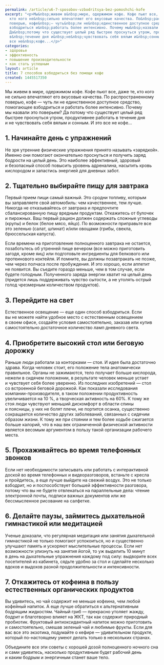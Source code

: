```yaml
---
permalink: /article/u6-7-sposobov-vzbodritsya-bez-pomoshchi-kofe
excerpt: "<p>Мы&nbsp;живем в&nbsp;мире, одержимом кофе. Кофе пьют все, даже&nbsp;те,
  кто кого не&nbsp;сильно впечатляют его вкусовые качества. По&nbsp;распространенному
  поверью, кофе&nbsp;— чуть&nbsp;ли не&nbsp;единственное доступное средство, помогающее
  взбодриться и&nbsp;работать более интенсивно. Почему мы&nbsp;назвали это поверьем?
  Да&nbsp;потому что существует целый ряд быстрее проснуться утром, продуктивнее работать
  в&nbsp;течение дня и&nbsp;не&nbsp;чувствовать себя вялым и&nbsp;сонным. И&nbsp;это
  все не&nbsp;кофе...</p>"
categories:
- здоровье
- эффективность
- повышение производительности
- как стать успешным
layout: article
title: 7 способов взбодриться без помощи кофе
created: 1445517350
---
```

<p>Мы&nbsp;живем в&nbsp;мире, одержимом кофе. Кофе пьют все, даже&nbsp;те, кто кого не&nbsp;сильно впечатляют его вкусовые качества. По&nbsp;распространенному поверью, кофе&nbsp;— чуть&nbsp;ли не&nbsp;единственное доступное средство, помогающее взбодриться и&nbsp;работать более интенсивно. Почему мы&nbsp;назвали это поверьем? Да&nbsp;потому что существует целый ряд быстрее проснуться утром, продуктивнее работать в&nbsp;течение дня и&nbsp;не&nbsp;чувствовать себя вялым и&nbsp;сонным. И&nbsp;это все не&nbsp;кофе...</p>
<h2>1. Начинайте день с&nbsp;упражнений</h2>
<p>Не&nbsp;зря утренние физические упражнения принято называть «зарядкой». Именно они помогают окончательно проснуться и&nbsp;получить заряд бодрости на&nbsp;целый день. Это наиболее эффективный, здоровый и&nbsp;безопасный способ повысить уровень адреналина, насытить кровь кислородом и&nbsp;запастись энергией для дневных забот.</p>
<h2>2. Тщательно выбирайте пищу для завтрака</h2>
<p>Первый прием пищи самый важный. Это сродни топливу, которым вы&nbsp;заправляете свой автомобиль: чем качественнее, тем лучше. Никогда не&nbsp;отказывайтесь от&nbsp;завтрака и&nbsp;предпочтите сбалансированную пищу вредным продуктам. Откажитесь от&nbsp;булочек и&nbsp;пирожных. Ваш первый рацион должен содержать сложные углеводы (крупы) и&nbsp;белок (белое мясо, яйцо). По&nbsp;возможности приправьте все это зеленью (салат, шпинат) и/или овощами (грибы, свекла, брюссельская капуста). </p>
<p>Если времени на&nbsp;приготовление полноценного завтрака не&nbsp;остается, позаботьтесь об&nbsp;утренней пище вечером (все можно приготовить загодя, кроме яиц) или подготовьте ингредиенты для белкового или протеинового коктейля. И&nbsp;помните, вы&nbsp;должны позавтракать не&nbsp;позже, чем через полчаса после пробуждения. И&nbsp;это хорошо, если аппетит не&nbsp;появится. Вы&nbsp;съедите гораздо меньше, чем в&nbsp;том случае, если будете голодным. Полученного заряда энергии хватит на&nbsp;целый день (придется лишь поддерживать чувство сытости, а&nbsp;не&nbsp;утолять острый голод чрезмерным количеством продуктов).</p>
<h2>3. Перейдите на&nbsp;свет</h2>
<p>Естественное освещение&nbsp;— еще один способ взбодриться. Если вы&nbsp;не&nbsp;можете найти удобное место с&nbsp;естественным освещением в&nbsp;своем офисе, создайте условия самостоятельно, заказав или купив самостоятельно достаточное количество ламп дневного света.</p>
<h2>4. Приобретите высокий стол или беговую дорожку</h2>
<p>Раньше люди работали за&nbsp;конторками&nbsp;— стоя. И&nbsp;идея была достаточно здрава. Когда человек стоит, его положение тела анатомически правильное. Органы не&nbsp;зажимаются, тело получает больше кислорода, нежели в&nbsp;сидячем положении, в&nbsp;результате человек меньше устает и&nbsp;чувствует себя более уверенно. Из&nbsp;последних изобретений&nbsp;— стол со&nbsp;встроенной беговой дорожкой. Как показали исследования компании-производителя, в&nbsp;таком положении продуктивность увеличивается на&nbsp;10&nbsp;%, а&nbsp;творческая активность на&nbsp;60%. К&nbsp;тому&nbsp;же стоя люди чувствуют меньший дискомфорт в&nbsp;области спины и&nbsp;поясницы, у&nbsp;них не&nbsp;болят плечи, не&nbsp;портится осанка, существенно сокращается количество других заболеваний, связанных с&nbsp;сидячим образом жизни. К&nbsp;тому&nbsp;же при стоянии и&nbsp;тем более ходьбе сжигается больше калорий, что в&nbsp;наш век ограниченной физической активности является весомым аргументом в&nbsp;пользу такой организации рабочего места.</p>
<h2>5. Прохаживайтесь во&nbsp;время телефонных звонков</h2>
<p>Если нет необходимости записывать или работать с&nbsp;интерактивной доской во&nbsp;время телефонных и&nbsp;видеоразговоров, встаньте с&nbsp;кресла и&nbsp;пройдитесь, а&nbsp;еще лучше выйдите на&nbsp;свежий воздух. Это не&nbsp;только взбодрит, но&nbsp;и&nbsp;поспособствует большей эффективности разговора, потому что вы&nbsp;не&nbsp;будете отвлекаться на&nbsp;параллельные дела: чтение электронной почты, подписи важных документов или&nbsp;же бессмысленное рисование на&nbsp;салфетке.</p>
<h2>6. Делайте паузы, займитесь дыхательной гимнастикой или медитацией</h2>
<p>Ученые доказали, что регулярная медитация или занятия дыхательной гимнастикой не&nbsp;только помогают успокоиться, но&nbsp;и&nbsp;существенно улучшают память и&nbsp;ускоряют мыслительные процессы. Если нет возможности улизнуть на&nbsp;занятия йогой, то&nbsp;уж&nbsp;выделить 10&nbsp;минут в&nbsp;день на&nbsp;дыхательные упражнения каждому под силу: выдворите всех посетителей из&nbsp;кабинета, сядьте удобно за&nbsp;стол и&nbsp;сделайте несколько вдохов и&nbsp;выдохов разной продолжительности и&nbsp;интенсивности.</p>
<h2>7. Откажитесь от&nbsp;кофеина в&nbsp;пользу естественных органических продуктов</h2>
<p>Вы&nbsp;удивитесь, но&nbsp;чай содержит не&nbsp;меньше кофеина, чем любой кофейный напиток. А&nbsp;еще лучше обратиться к&nbsp;альтернативным бодрящим жидкостям. Чайный гриб&nbsp;— прекрасно утоляет жажду, бодрит и&nbsp;благотворно влияет на&nbsp;ЖКТ, так как содержит природный пробиотик. Фруктовый антиоксидантный напиток можно приготовить и&nbsp;самостоятельно, смешав зеленый чай и&nbsp;любимые фрукты. Если для вас все это экзотика, подумайте о&nbsp;кефире&nbsp;— удивительном продукте, который по-настоящему умеют делать только в&nbsp;нескольких странах. </p>
<p>Объедините все эти советы с&nbsp;хорошей дозой полноценного ночного сна и&nbsp;сами удивитесь, насколько продуктивным будет рабочий день и&nbsp;каким бодрым и&nbsp;энергичным станет ваше тело. </p>
